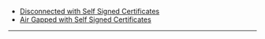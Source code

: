   + [Disconnected with Self Signed Certificates]
  + [Air Gapped with Self Signed Certificates]

--------------------------------------------------------------------------------
[Disconnected with Self Signed Certificates]:../tasks/certificates/LetsEncrypt.md    
[Air Gapped with Self Signed Certificates]:../tasks/certificates/SelfSigned.md
